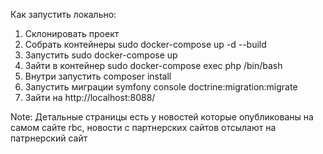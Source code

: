 Как запустить локально:

1. Склонировать проект 
2. Собрать контейнеры sudo docker-compose up -d --build
3. Запустить sudo docker-compose up
4. Зайти в контейнер sudo docker-compose exec php /bin/bash
5. Внутри запустить composer install
6. Запустить миграции symfony console doctrine:migration:migrate
7. Зайти на http://localhost:8088/


Note: Детальные страницы есть у новостей которые опубликованы на самом сайте rbc, новости с партнерских сайтов отсылают на патрнерский сайт
